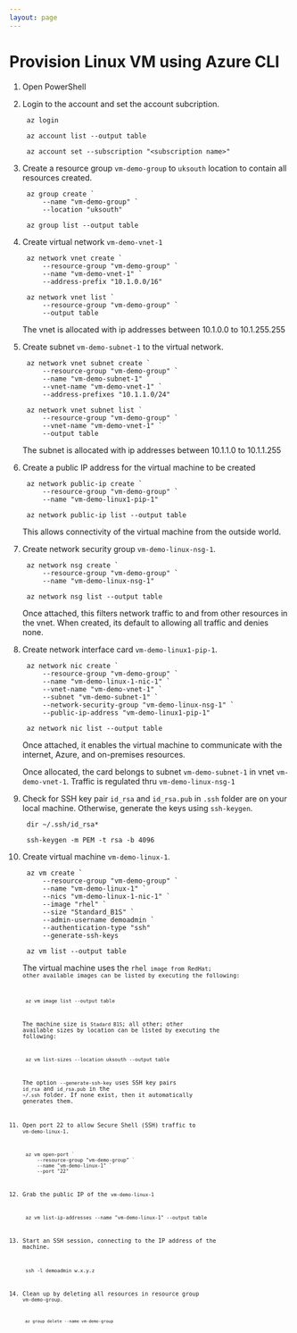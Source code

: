 ```yaml
---
layout: page
---
```

# Provision Linux VM using Azure CLI

1. Open PowerShell

1. Login to the account and set the account subcription.

        az login 

        az account list --output table

        az account set --subscription "<subscription name>"

1. Create a resource group <code>vm-demo-group</code> to <code>uksouth</code> location to contain all resources created.

        az group create `
            --name "vm-demo-group" `
            --location "uksouth"

        az group list --output table 

1. Create virtual network <code>vm-demo-vnet-1</code>

        az network vnet create `
            --resource-group "vm-demo-group" `
            --name "vm-demo-vnet-1" `
            --address-prefix "10.1.0.0/16"

        az network vnet list `
            --resource-group "vm-demo-group" `
            --output table
            
    The vnet is allocated with ip addresses between 10.1.0.0 to 10.1.255.255
    
1. Create subnet <code>vm-demo-subnet-1</code> to the virtual network.

        az network vnet subnet create `
            --resource-group "vm-demo-group" `
            --name "vm-demo-subnet-1" `
            --vnet-name "vm-demo-vnet-1" `
            --address-prefixes "10.1.1.0/24"

        az network vnet subnet list `
            --resource-group "vm-demo-group" `
            --vnet-name "vm-demo-vnet-1" `
            --output table

    The subnet is allocated with ip addresses between 10.1.1.0 to 10.1.1.255

1. Create a public IP address for the virtual machine to be created

        az network public-ip create `
            --resource-group "vm-demo-group" `
            --name "vm-demo-linux1-pip-1"

        az network public-ip list --output table

    This allows connectivity of the virtual machine from the outside world.

1. Create network security group <code>vm-demo-linux-nsg-1</code>.

        az network nsg create `
            --resource-group "vm-demo-group" `
            --name "vm-demo-linux-nsg-1"

        az network nsg list --output table

    Once attached, this filters network traffic to and from other resources in the vnet. When created, its default to allowing all traffic and denies none.

1. Create network interface card <code>vm-demo-linux1-pip-1</code>.

        az network nic create `
            --resource-group "vm-demo-group" `
            --name "vm-demo-linux-1-nic-1" `
            --vnet-name "vm-demo-vnet-1" `
            --subnet "vm-demo-subnet-1" `
            --network-security-group "vm-demo-linux-nsg-1" `
            --public-ip-address "vm-demo-linux1-pip-1"

        az network nic list --output table

    Once attached, it enables the virtual machine to communicate with the internet, Azure, and on-premises resources. 
    
    Once allocated, the card belongs to subnet <code>vm-demo-subnet-1</code> in vnet <code>vm-demo-vnet-1</code>. Traffic is regulated thru <code>vm-demo-linux-nsg-1</code>

1. Check for SSH key pair <code>id_rsa</code> and <code>id_rsa.pub</code> in <code>.ssh</code> folder are on your local machine. Otherwise, generate the keys using <code>ssh-keygen</code>.

        dir ~/.ssh/id_rsa*

        ssh-keygen -m PEM -t rsa -b 4096

1. Create virtual machine <code>vm-demo-linux-1</code>.

        az vm create `
            --resource-group "vm-demo-group" `
            --name "vm-demo-linux-1" `
            --nics "vm-demo-linux-1-nic-1" `
            --image "rhel" `
            --size "Standard_B1S" `
            --admin-username demoadmin `
            --authentication-type "ssh"
            --generate-ssh-keys

        az vm list --output table
    
    The virtual machine uses the <code>rhel<code> image from RedHat; other available images can be listed by executing the following:

        az vm image list --output table

    The machine size is <code>Stadard B1S</code>; all other; other available sizes by location can be listed by executing the following:

        az vm list-sizes --location uksouth --output table

    The option <code>--generate-ssh-key</code> uses SSH key pairs <code>id_rsa</code> and <code>id_rsa.pub</code> in the <code>~/.ssh</code> folder. If none exist, then it automatically generates them.

1. Open port 22 to allow Secure Shell (SSH) traffic to <code>vm-demo-linux-1</code>.

        az vm open-port `
            --resource-group "vm-demo-group" `
            --name "vm-demo-linux-1" `
            --port "22"

1. Grab the public IP of the <code>vm-demo-linux-1</code>

        az vm list-ip-addresses --name "vm-demo-linux-1" --output table

1. Start an SSH session, connecting to the IP address of the machine.

        ssh -l demoadmin w.x.y.z

1. Clean up by deleting all resources in resource group <code>vm-demo-group</group>.

        az group delete --name vm-demo-group